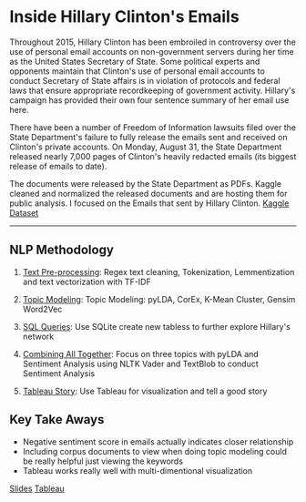# Inside Hillary Clinton's Emails

Throughout 2015, Hillary Clinton has been embroiled in controversy over the use of personal email accounts on non-government servers during her time as the United States Secretary of State. Some political experts and opponents maintain that Clinton's use of personal email accounts to conduct Secretary of State affairs is in violation of protocols and federal laws that ensure appropriate recordkeeping of government activity. Hillary's campaign has provided their own four sentence summary of her email use here.

There have been a number of Freedom of Information lawsuits filed over the State Department's failure to fully release the emails sent and received on Clinton's private accounts. On Monday, August 31, the State Department released nearly 7,000 pages of Clinton's heavily redacted emails (its biggest release of emails to date).

The documents were released by the State Department as PDFs. Kaggle cleaned and normalized the released documents and are hosting them for public analysis. I focused on the Emails that sent by Hillary Clinton. [Kaggle Dataset](https://www.kaggle.com/kaggle/hillary-clinton-emails)

***

## NLP Methodology

1. [Text Pre-processing](https://github.com/vanessa920/nlp_hillary_email/blob/main/hillary_email_text_preprocess.ipynb): Regex text cleaning, Tokenization, Lemmentization and text vectorization with TF-IDF 

2. [Topic Modeling](https://github.com/vanessa920/nlp_hillary_email/blob/main/hillary_sent_nlp.ipynb): Topic Modeling: pyLDA, CorEx, K-Mean Cluster, Gensim Word2Vec 

3. [SQL Queries](https://github.com/vanessa920/nlp_hillary_email/blob/main/hillary_network.ipynb): Use SQLite create new tabless to further explore Hillary's network 

4. [Combining All Together](https://github.com/vanessa920/nlp_hillary_email/blob/main/hillary_email_EDA.ipynb): Focus on three topics with pyLDA and Sentiment Analysis using NLTK Vader and TextBlob to conduct Sentiment Analysis 

5. [Tableau Story](https://public.tableau.com/profile/vanessa.hu#!/vizhome/hilary_email_sentiment/EmailsSentbyHillary): Use Tableau for visualization and tell a good story



## Key Take Aways

* Negative sentiment score in emails actually indicates closer relationship
* Including corpus documents to view when doing topic modeling could be really helpful just viewing the keywords
* Tableau works really well with multi-dimentional visualization

[Slides](https://github.com/vanessa920/nlp_hillary_email/blob/main/Project4_Hillary_email_nlp.pdf) [Tableau](https://public.tableau.com/profile/vanessa.hu#!/vizhome/hilary_email_sentiment/EmailsSentbyHillary)



